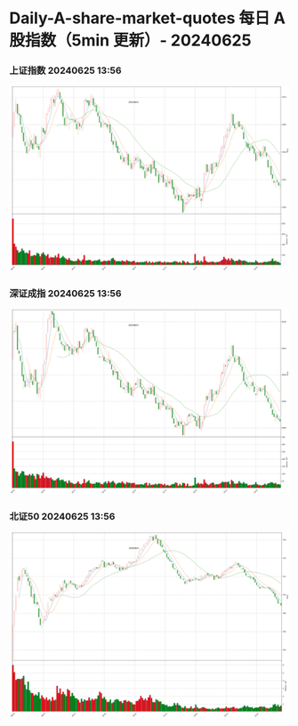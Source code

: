 
# Daily-A-share-market-quotes 每日 A 股指数（5min 更新）- 20240625

### 上证指数 20240625 13:56
![](./fig/2024/6/20240625-sh000001.png)

### 深证成指 20240625 13:56
![](./fig/2024/6/20240625-sz399001.png)

### 北证50 20240625 13:56
![](./fig/2024/6/20240625-bj899050.png)
